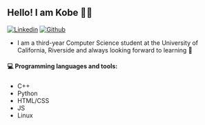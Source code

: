 ## Hello! I am Kobe 👋🏼 

[![Linkedin](https://img.shields.io/badge/-LinkedIn-blue?style=flat&logo=Linkedin&logoColor=white)](https://www.linkedin.com/in/kobebraga/) [![Github](https://img.shields.io/badge/-Github-000?style=flat&logo=Github&logoColor=white)](https://github.com/kobe-cb)

- I am a third-year Computer Science student at the University of California, Riverside and always looking forward to learning 🧠

#### 💻 Programming languages and tools: 
### <p>
  - C++
  - Python
  - HTML/CSS
  - JS
  - Linux
</p>
